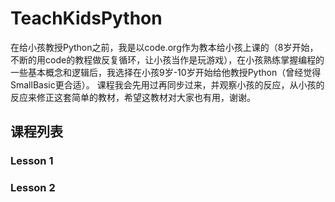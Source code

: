# TeachKidsPython
在给小孩教授Python之前，我是以code.org作为教本给小孩上课的（8岁开始，不断的用code的教程做反复循环，让小孩当作是玩游戏），在小孩熟练掌握编程的一些基本概念和逻辑后，我选择在小孩9岁-10岁开始给他教授Python（曾经觉得SmallBasic更合适）。
课程我会先用过再同步过来，并观察小孩的反应，从小孩的反应来修正这套简单的教材，希望这教材对大家也有用，谢谢。

## 课程列表
### Lesson 1

### Lesson 2
